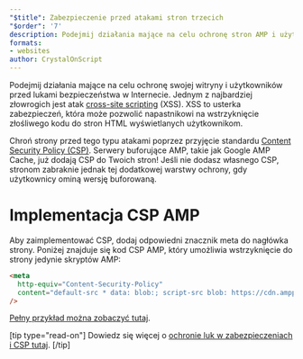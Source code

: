 ```yaml
---
"$title": Zabezpieczenie przed atakami stron trzecich
"$order": '7'
description: Podejmij działania mające na celu ochronę stron AMP i użytkowników przed lukami w zabezpieczeniach w Internecie
formats:
- websites
author: CrystalOnScript
---
```


Podejmij działania mające na celu ochronę swojej witryny i użytkowników przed lukami bezpieczeństwa w Internecie. Jednym z najbardziej złowrogich jest atak [cross-site scripting](https://www.google.com/about/appsecurity/learning/xss/) (XSS). XSS to usterka zabezpieczeń, która może pozwolić napastnikowi na wstrzyknięcie złośliwego kodu do stron HTML wyświetlanych użytkownikom.

Chroń strony przed tego typu atakami poprzez przyjęcie standardu [Content Security Policy (CSP)](https://csp.withgoogle.com/docs/index.html). Serwery buforujące AMP, takie jak Google AMP Cache, już dodają CSP do Twoich stron! Jeśli nie dodasz własnego CSP, stronom zabraknie jednak tej dodatkowej warstwy ochrony, gdy użytkownicy ominą wersję buforowaną.

# Implementacja CSP AMP

Aby zaimplementować CSP, dodaj odpowiedni znacznik meta do nagłówka strony. Poniżej znajduje się kod CSP AMP, który umożliwia wstrzyknięcie do strony jedynie skryptów AMP:

```html
<meta
  http-equiv="Content-Security-Policy"
  content="default-src * data: blob:; script-src blob: https://cdn.ampproject.org/v0.js https://cdn.ampproject.org/v0/ https://cdn.ampproject.org/viewer/ https://cdn.ampproject.org/rtv/; object-src 'none'; style-src 'unsafe-inline' https://cdn.ampproject.org/rtv/ https://cdn.materialdesignicons.com https://cloud.typography.com https://fast.fonts.net https://fonts.googleapis.com https://maxcdn.bootstrapcdn.com https://p.typekit.net https://use.fontawesome.com https://use.typekit.net; report-uri https://csp-collector.appspot.com/csp/amp"
/>
```

[Pełny przykład można zobaczyć tutaj](https://github.com/ampproject/amphtml/blob/master/examples/csp.amp.html).

[tip type="read-on"] Dowiedz się więcej o [ochronie luk w zabezpieczeniach i CSP tutaj](https://developer.mozilla.org/en-US/docs/Web/HTTP/CSP). [/tip]
